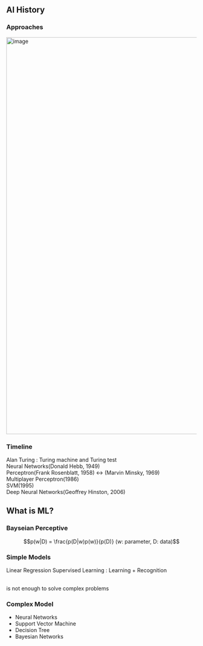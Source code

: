 ## AI History
### Approaches
<img width="1049" alt="image" src="https://github.com/baejaeho18/MyLibrary/assets/37645490/0468952e-3c6b-4ef8-822b-346f04bf8860">

### Timeline
Alan Turing : Turing machine and Turing test
<br>Neural Networks(Donald Hebb, 1949)
<br>Perceptron(Frank Rosenblatt, 1958) <-> (Marvin Minsky, 1969)
<br>Multiplayer Perceptron(1986)
<br>SVM(1995)
<br>Deep Neural Networks(Geoffrey Hinston, 2006)

## What is ML?
### Bayseian Perceptive
$$p(w|D) = \frac{p(D|w)p(w)}{p(D)} (w: parameter, D: data)$$
### Simple Models
Linear Regression
Supervised Learning : Learning + Recognition

<br> is not enough to solve complex problems
### Complex Model
* Neural Networks
* Support Vector Machine
* Decision Tree
* Bayesian Networks
